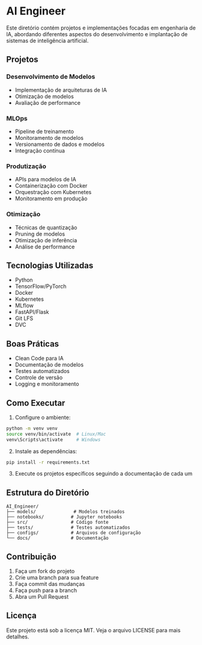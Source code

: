 # AI Engineer

Este diretório contém projetos e implementações focadas em engenharia de IA, abordando diferentes aspectos do desenvolvimento e implantação de sistemas de inteligência artificial.

## Projetos

### Desenvolvimento de Modelos
- Implementação de arquiteturas de IA
- Otimização de modelos
- Avaliação de performance

### MLOps
- Pipeline de treinamento
- Monitoramento de modelos
- Versionamento de dados e modelos
- Integração contínua

### Produtização
- APIs para modelos de IA
- Containerização com Docker
- Orquestração com Kubernetes
- Monitoramento em produção

### Otimização
- Técnicas de quantização
- Pruning de modelos
- Otimização de inferência
- Análise de performance

## Tecnologias Utilizadas
- Python
- TensorFlow/PyTorch
- Docker
- Kubernetes
- MLflow
- FastAPI/Flask
- Git LFS
- DVC

## Boas Práticas
- Clean Code para IA
- Documentação de modelos
- Testes automatizados
- Controle de versão
- Logging e monitoramento

## Como Executar
1. Configure o ambiente:
```bash
python -m venv venv
source venv/bin/activate  # Linux/Mac
venv\Scripts\activate     # Windows
```

2. Instale as dependências:
```bash
pip install -r requirements.txt
```

3. Execute os projetos específicos seguindo a documentação de cada um

## Estrutura do Diretório
```
AI_Engineer/
├── models/              # Modelos treinados
├── notebooks/          # Jupyter notebooks
├── src/                # Código fonte
├── tests/              # Testes automatizados
├── configs/            # Arquivos de configuração
└── docs/               # Documentação
```

## Contribuição
1. Faça um fork do projeto
2. Crie uma branch para sua feature
3. Faça commit das mudanças
4. Faça push para a branch
5. Abra um Pull Request

## Licença
Este projeto está sob a licença MIT. Veja o arquivo LICENSE para mais detalhes. 